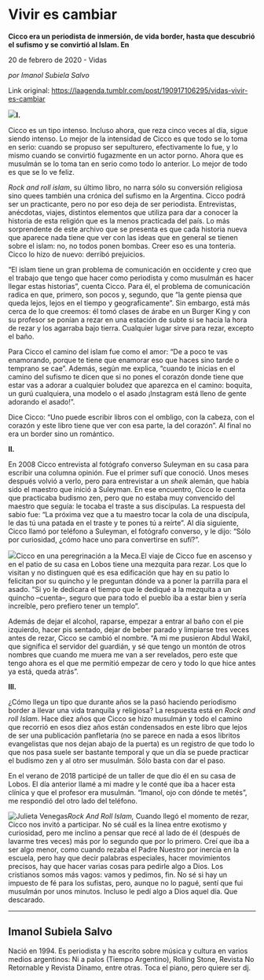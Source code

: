 # Vivir es cambiar

**Cicco era un periodista de inmersión, de vida border, hasta que descubrió el sufismo y se convirtió al Islam. En**

20 de febrero de 2020 - Vidas

_por Imanol Subiela Salvo_

Link original: https://laagenda.tumblr.com/post/190917106295/vidas-vivir-es-cambiar

![](https://64.media.tumblr.com/51cbe46886c0c71fffec704385ad6118/20666254278061db-14/s500x750/bce3eb55fcde24c108b5435956276ca983be9fe3.jpg)**I.**

Cicco es un tipo
intenso. Incluso ahora, que reza cinco veces al día, sigue siendo
intenso. Lo mejor de la intensidad de Cicco es que todo se lo toma en
serio: cuando se propuso ser sepulturero, efectivamente lo fue, y lo
mismo cuando se convirtió fugazmente en un actor porno. Ahora que
es musulmán se lo toma tan en serio como todo lo anterior. Lo mejor
de todo es que se lo ve feliz.

*Rock and roll
islam*, su último libro, no narra sólo su conversión religiosa
sino quees también una crónica del sufismo en la Argentina.
Cicco podrá ser un practicante, pero no por eso deja de ser
periodista. Entrevistas, anécdotas, viajes, distintos elementos que
utiliza para dar a conocer la historia de esta religión que es la
menos practicada del país. Lo más sorprendente de este archivo que
se presenta es que cada historia nueva que aparece nada tiene que ver
con las ideas que en general se tienen sobre el islam: no, no todos
ponen bombas. Creer eso es una tonteria. Cicco lo hizo de nuevo:
derribó prejuicios.

“El islam tiene un
gran problema de comunicación en occidente y creo que el trabajo que
tengo que hacer como periodista y como musulmán es hacer llegar
estas historias”, cuenta Cicco. Para él, el problema de comunicación
radica en que, primero, son pocos y, segundo, que “la gente
piensa que queda lejos, lejos en el tiempo y geograficamente”. Sin
embargo, está más cerca de lo que creemos: él tomó clases de
árabe en un Burger King y con su profesor se ponían a rezar en una
estación de subte si se hacía la hora de rezar y los agarraba bajo
tierra. Cualquier lugar sirve para rezar, excepto el baño.

Para Cicco el camino
del islam fue como el amor: “De a poco te vas enamorando, porque te
tiene que enamorar eso que haces sino tarde o temprano se cae”.
Además, según me explica, “cuando te inicias en el camino del
sufismo te dicen que si no pones el corazón donde tiene que estar
vas a adorar a cualquier boludez que aparezca en el camino: boquita,
un gurú cualquiera, una modelo o el asado ¡Instagram está lleno de
gente adorando el asado!”.

Dice Cicco: “Uno
puede escribir libros con el ombligo, con la cabeza, con el corazón y
este libro tiene que ver con esa parte, la del corazón”. Al final no era un border sino un romántico.

**II.**

En 2008 Cicco
entrevista al fotógrafo converso Suleyman en su casa para escribir
una columna opinión. Fue el primer sufí que conoció. Unos meses después volvió a verlo, pero para entrevistar a un *sheik* alemán, que
había sido el maestro que inició a Suleyman. En ese encuentro,
Cicco le cuenta que practicaba budismo zen, pero que no estaba muy
convencido del maestro que seguía: le tocaba el traste a sus
discípulas. La respuesta del sabio fue: “La próxima vez que a tu
maestro tocar la cola de una discípula, le das tú una patada en el
traste y te pones tú a reírte”. Al día siguiente, Cicco llamó
por teléfono a Suleyman, el fotógrafo converso, y le dijo: “Sólo
por curiosidad, ¿cómo hace uno para convertirse en sufí?”.

![](https://64.media.tumblr.com/51cbe46886c0c71fffec704385ad6118/20666254278061db-14/s500x750/bce3eb55fcde24c108b5435956276ca983be9fe3.jpg)Cicco en una peregrinación a la Meca.El viaje de Cicco
fue en ascenso y en el patio de su casa en Lobos tiene una mezquita
para rezar. Los que lo visitan y no distinguen qué es esa
edificación que hay en su patio lo felicitan por su quincho y le
preguntan dónde va a poner la parrilla para el asado. “Si yo le
dedicara el tiempo que le dediqué a la mezquita a un quincho –cuenta–, seguro que para todo el pueblo iba a estar bien y sería
increíble, pero prefiero tener un templo”.

Además de dejar el
alcohol, raparse, empezar a entrar al baño con el pie izquierdo,
hacer pis sentado, dejar de beber parado y limpiarse tres veces antes
de rezar, Cicco se cambió el nombre. “A mi me pusieron Abdul
Wakil, que significa el servidor del guardián, y sé que tengo un
montón de otros nombres que cuando me muera me van a ser revelados,
pero este que tengo ahora es el que me permitió empezar de cero y
todo lo que hice antes ya está, queda atrás”.

**III.**

¿Cómo llega un
tipo que durante años se la pasó haciendo periodismo border a
llevar una vida tranquila y religiosa? La respuesta está en *Rock
and roll Islam*. Hace diez años que Cicco se hizo musulmán y
todo el camino que recorrió en esos diez años están condensados en
este libro que lejos de ser una publicación panfletaria (no se
parece en nada a esos libritos evangelistas que nos dejan abajo de la
puerta) es un registro de que todo lo que nos pasa suele ser bastante
temporal y que un día se puede practicar el budismo zen y al otro
ser musulmán. Sólo basta con dar el paso.

En el verano de 2018
participé de un taller de que dio él en su casa de Lobos. El día
anterior llamé a mi madre y le conté que iba a hacer esta clínica
y que el profesor era musulmán. “Imanol, ojo con dónde te metés”,
me respondió del otro lado del teléfono.

![Julieta Venegas](https://64.media.tumblr.com/ffef8dbb38a3b055d902badbc67f55bf/20666254278061db-ed/s250x400/b8c929c0f61360ff4aefd0363e24e68475e363bf.jpg)*Rock And Roll Islam,* Cuando llegó el
momento de rezar, Cicco nos invitó a participar. No sé cuál es la
línea entre exotismo y curiosidad, pero me inclino a pensar que recé
al lado de él (después de lavarme tres veces) más por lo segundo
que por lo primero. Creí que iba a ser algo menor, como cuando
rezaba el Padre Nuestro por inercia en la escuela, pero hay que decir
palabras especiales, hacer movimientos precisos, hay que hacer varias
cosas para pedirle algo a Dios. Los cristianos somos más vagos:
vamos y pedimos, fin. No sé si hay un impuesto de fé para los
sufistas, pero, aunque no lo pagué, sentí que fui musulmán por
unos minutos. Incluso le pedí algo a Dios aquel día. Que descarado.


  
  


---

Imanol Subiela Salvo
--------------------

Nació en 1994. Es periodista y ha escrito sobre música y cultura en varios medios argentinos: Ni a palos (Tiempo Argentino), Rolling Stone, Revista No Retornable y Revista Dínamo, entre otras. Toca el piano, pero quiere ser dj. 

